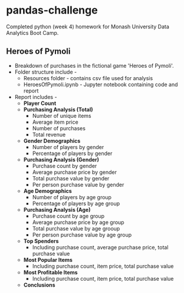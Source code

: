 # pandas-challenge

Completed python (week 4) homework for Monash University Data Analytics Boot Camp.

## Heroes of Pymoli
* Breakdown of purchases in the fictional game 'Heroes of Pymoli'.
* Folder structure include -
	* Resources folder - contains csv file used for analysis
	* HeroesOfPymoli.ipynb - Jupyter notebook containing code and report
* Report includes - 
    * **Player Count**
    * **Purchasing Analysis (Total)**
    	* Number of unique items
    	* Average item price
    	* Number of purchases
    	* Total revenue
    * **Gender Demographics**
    	* Number of players by gender
    	* Percentage of players by gender
    * **Purchasing Analysis (Gender)**
    	* Purchase count by gender
    	* Average purchase price by gender
    	* Total purchase value by gender
    	* Per person purchase value by gender
    * **Age Demographics**
    	* Number of players by age group
    	* Percentage of players by age group
    * **Purchasing Analysis (Age)**
    	* Purchase count by age group
    	* Average purchase price by age group
    	* Total purchase value by age grooup
    	* Per person purchase value by age group
    * **Top Spenders**
    	* Including purchase count, average purchase price, total purchase value
    * **Most Popular Items**
    	* Including purchase count, item price, total purchase value
    * **Most Profitable Items**
    	* Including purchase count, item price, total purchase value
    * **Conclusions**
